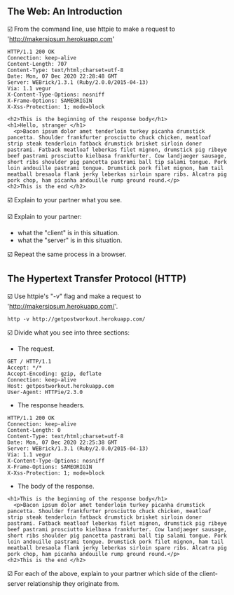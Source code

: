 ## The Web: An Introduction

:ballot_box_with_check: From the command line, use httpie to make a request to 'http://makersipsum.herokuapp.com'

```
HTTP/1.1 200 OK
Connection: keep-alive
Content-Length: 707
Content-Type: text/html;charset=utf-8
Date: Mon, 07 Dec 2020 22:28:48 GMT
Server: WEBrick/1.3.1 (Ruby/2.0.0/2015-04-13)
Via: 1.1 vegur
X-Content-Type-Options: nosniff
X-Frame-Options: SAMEORIGIN
X-Xss-Protection: 1; mode=block

<h2>This is the beginning of the response body</h1>
<h1>Hello, stranger </h1>
  <p>Bacon ipsum dolor amet tenderloin turkey picanha drumstick pancetta. Shoulder frankfurter prosciutto chuck chicken, meatloaf strip steak tenderloin fatback drumstick brisket sirloin doner pastrami. Fatback meatloaf leberkas filet mignon, drumstick pig ribeye beef pastrami prosciutto kielbasa frankfurter. Cow landjaeger sausage, short ribs shoulder pig pancetta pastrami ball tip salami tongue. Pork loin andouille pastrami tongue. Drumstick pork filet mignon, ham tail meatball bresaola flank jerky leberkas sirloin spare ribs. Alcatra pig pork chop, ham picanha andouille rump ground round.</p>
<h2>This is the end </h2>
```

:ballot_box_with_check: Explain to your partner what you see.

:ballot_box_with_check: Explain to your partner:

- what the "client" is in this situation.
- what the "server" is in this situation.

:ballot_box_with_check: Repeat the same process in a browser.

## The Hypertext Transfer Protocol (HTTP)

:ballot_box_with_check: Use httpie's "-v" flag and make a request to 'http://makersipsum.herokuapp.com/'.

```
http -v http://getpostworkout.herokuapp.com/
```

:ballot_box_with_check: Divide what you see into three sections:

- The request.

```
GET / HTTP/1.1
Accept: */*
Accept-Encoding: gzip, deflate
Connection: keep-alive
Host: getpostworkout.herokuapp.com
User-Agent: HTTPie/2.3.0
```

- The response headers.

```
HTTP/1.1 200 OK
Connection: keep-alive
Content-Length: 0
Content-Type: text/html;charset=utf-8
Date: Mon, 07 Dec 2020 22:25:38 GMT
Server: WEBrick/1.3.1 (Ruby/2.0.0/2015-04-13)
Via: 1.1 vegur
X-Content-Type-Options: nosniff
X-Frame-Options: SAMEORIGIN
X-Xss-Protection: 1; mode=block
```

- The body of the response.

```
<h1>This is the beginning of the response body</h1>
  <p>Bacon ipsum dolor amet tenderloin turkey picanha drumstick pancetta. Shoulder frankfurter prosciutto chuck chicken, meatloaf strip steak tenderloin fatback drumstick brisket sirloin doner pastrami. Fatback meatloaf leberkas filet mignon, drumstick pig ribeye beef pastrami prosciutto kielbasa frankfurter. Cow landjaeger sausage, short ribs shoulder pig pancetta pastrami ball tip salami tongue. Pork loin andouille pastrami tongue. Drumstick pork filet mignon, ham tail meatball bresaola flank jerky leberkas sirloin spare ribs. Alcatra pig pork chop, ham picanha andouille rump ground round.</p>
<h2>This is the end </h2>
```

:ballot_box_with_check: For each of the above, explain to your partner which side of the client-server relationship they originate from.
